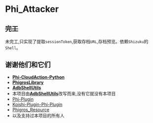 # Phi_Attacker

## ~~完工~~
未完工,只实现了提取`sessionToken`,获取存档`URL`,存档预览。依赖`Shizuku`的`Shell`。

## 谢谢他们和它们
- [**Phi-CloudAction-Python**](https://github.com/wms26/Phi-CloudAction-python)
- [**PhigrosLibrary**](https://github.com/7aGiven/PhigrosLibrary)
- [**AdbShellUtils**](**https://github.com/xxinPro/AdbShellUtils)
- 本项目由[**AdbShellUtils**](https://github.com/xxinPro/AdbShellUtils)改写而来,没有它就没有本项目
- [Phi-Plugin](https://github.com/Catrong/phi-plugin)
- [Koishi-Plugin-Phi-Plugin](https://github.com/Catrong/phi-plugin-koishi)
- [Phigros_Resource](https://github.com/7aGiven/Phigros_Resource)
- 以及支持过本项目的所有人
